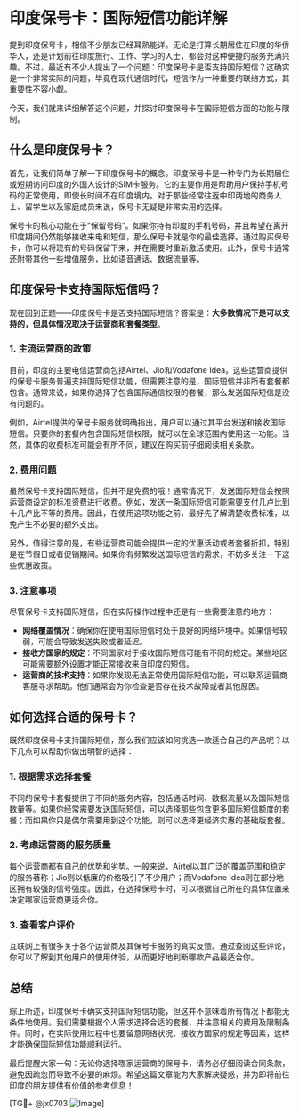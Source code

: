 # 印度保号卡：国际短信功能详解

提到印度保号卡，相信不少朋友已经耳熟能详。无论是打算长期居住在印度的华侨华人，还是计划前往印度旅行、工作、学习的人士，都会对这种便捷的服务充满兴趣。不过，最近有不少人提出了一个问题：印度保号卡是否支持国际短信？这确实是一个非常实际的问题，毕竟在现代通信时代，短信作为一种重要的联络方式，其重要性不容小觑。

今天，我们就来详细解答这个问题，并探讨印度保号卡在国际短信方面的功能与限制。

## 什么是印度保号卡？

首先，让我们简单了解一下印度保号卡的概念。印度保号卡是一种专门为长期居住或短期访问印度的外国人设计的SIM卡服务。它的主要作用是帮助用户保持手机号码的正常使用，即使长时间不在印度境内。对于那些经常往返中印两地的商务人士、留学生以及家庭成员来说，保号卡无疑是非常实用的选择。

保号卡的核心功能在于“保留号码”。如果你持有印度的手机号码，并且希望在离开印度期间仍然能够接收来电和短信，那么保号卡就是你的最佳选择。通过购买保号卡，你可以将现有的号码保留下来，并在需要时重新激活使用。此外，保号卡通常还附带其他一些增值服务，比如语音通话、数据流量等。

## 印度保号卡支持国际短信吗？

现在回到正题——印度保号卡是否支持国际短信？答案是：**大多数情况下是可以支持的，但具体情况取决于运营商和套餐类型**。

### 1. **主流运营商的政策**

目前，印度的主要电信运营商包括Airtel、Jio和Vodafone Idea。这些运营商提供的保号卡服务普遍支持国际短信功能，但需要注意的是，国际短信并非所有套餐都包含。通常来说，如果你选择了包含国际通信权限的套餐，那么发送国际短信是没有问题的。

例如，Airtel提供的保号卡服务就明确指出，用户可以通过其平台发送和接收国际短信。只要你的套餐内包含国际短信权限，就可以在全球范围内使用这一功能。当然，具体的收费标准可能会有所不同，建议在购买前仔细阅读相关条款。

### 2. **费用问题**

虽然保号卡支持国际短信，但并不是免费的哦！通常情况下，发送国际短信会按照运营商设定的标准资费进行收费。例如，发送一条国际短信可能需要支付几卢比到十几卢比不等的费用。因此，在使用这项功能之前，最好先了解清楚收费标准，以免产生不必要的额外支出。

另外，值得注意的是，有些运营商可能会提供一定的优惠活动或者套餐折扣，特别是在节假日或者促销期间。如果你有频繁发送国际短信的需求，不妨多关注一下这些优惠政策。

### 3. **注意事项**

尽管保号卡支持国际短信，但在实际操作过程中还是有一些需要注意的地方：

- **网络覆盖情况**：确保你在使用国际短信时处于良好的网络环境中。如果信号较弱，可能会导致发送失败或者延迟。
- **接收方国家的规定**：不同国家对于接收国际短信可能有不同的规定。某些地区可能需要额外设置才能正常接收来自印度的短信。
- **运营商的技术支持**：如果你发现无法正常使用国际短信功能，可以联系运营商客服寻求帮助。他们通常会为你检查是否存在技术故障或者其他原因。

## 如何选择合适的保号卡？

既然印度保号卡支持国际短信，那么我们应该如何挑选一款适合自己的产品呢？以下几点可以帮助你做出明智的选择：

### 1. **根据需求选择套餐**
不同的保号卡套餐提供了不同的服务内容，包括通话时间、数据流量以及国际短信数量等。如果你经常需要发送国际短信，可以选择那些包含更多国际短信额度的套餐；而如果你只是偶尔需要用到这个功能，则可以选择更经济实惠的基础版套餐。

### 2. **考虑运营商的服务质量**
每个运营商都有自己的优势和劣势。一般来说，Airtel以其广泛的覆盖范围和稳定的服务著称；Jio则以低廉的价格吸引了不少用户；而Vodafone Idea则在部分地区拥有较强的信号强度。因此，在选择保号卡时，可以根据自己所在的具体位置来决定哪家运营商更适合你。

### 3. **查看客户评价**
互联网上有很多关于各个运营商及其保号卡服务的真实反馈。通过查阅这些评论，你可以了解到其他用户的使用体验，从而更好地判断哪款产品最适合你。

## 总结

综上所述，印度保号卡确实支持国际短信功能，但这并不意味着所有情况下都能无条件地使用。我们需要根据个人需求选择合适的套餐，并注意相关的费用及限制条件。同时，在实际使用过程中也要留意网络状况、接收方国家的规定等因素，这样才能确保国际短信功能顺利运行。

最后提醒大家一句：无论你选择哪家运营商的保号卡，请务必仔细阅读合同条款，避免因疏忽而导致不必要的麻烦。希望这篇文章能为大家解决疑惑，并为即将前往印度的朋友提供有价值的参考信息！

[TG💪+ @jx0703 ![Image](https://github.com/user-attachments/assets/dbca1d08-cadb-493c-b0ec-ad6f7a83f270)]